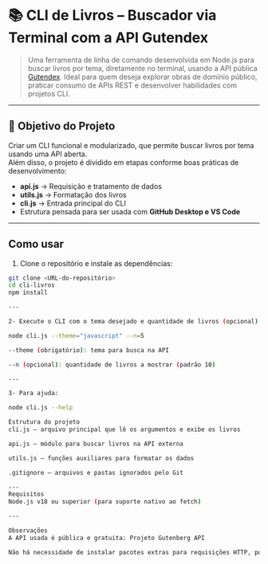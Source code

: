 # 📚 CLI de Livros – Buscador via Terminal com a API Gutendex

> Uma ferramenta de linha de comando desenvolvida em Node.js para buscar livros por tema, diretamente no terminal, usando a API pública [Gutendex](https://gutendex.com). Ideal para quem deseja explorar obras de domínio público, praticar consumo de APIs REST e desenvolver habilidades com projetos CLI.

---

## 🎯 Objetivo do Projeto

Criar um CLI funcional e modularizado, que permite buscar livros por tema usando uma API aberta.  
Além disso, o projeto é dividido em etapas conforme boas práticas de desenvolvimento:

- **api.js** → Requisição e tratamento de dados  
- **utils.js** → Formatação dos livros  
- **cli.js** → Entrada principal do CLI  
- Estrutura pensada para ser usada com **GitHub Desktop e VS Code**

---


## Como usar

1. Clone o repositório e instale as dependências:

```bash
git clone <URL-do-repositório>
cd cli-livros
npm install

---

2- Execute o CLI com o tema desejado e quantidade de livros (opcional):

node cli.js --theme="javascript" --n=5

--theme (obrigatório): tema para busca na API

--n (opcional): quantidade de livros a mostrar (padrão 10)

---

3- Para ajuda:

node cli.js --help

Estrutura do projeto
cli.js — arquivo principal que lê os argumentos e exibe os livros

api.js — módulo para buscar livros na API externa

utils.js — funções auxiliares para formatar os dados

.gitignore — arquivos e pastas ignorados pelo Git

---
Requisitos
Node.js v18 ou superior (para suporte nativo ao fetch)

---

Observações
A API usada é pública e gratuita: Projeto Gutenberg API

Não há necessidade de instalar pacotes extras para requisições HTTP, pois o Node.js já suporta fetch.



